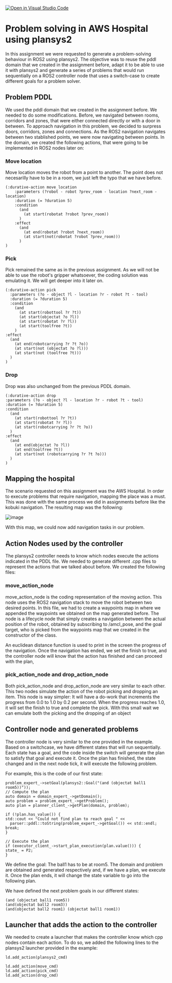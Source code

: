 [![Open in Visual Studio Code](https://classroom.github.com/assets/open-in-vscode-c66648af7eb3fe8bc4f294546bfd86ef473780cde1dea487d3c4ff354943c9ae.svg)](https://classroom.github.com/online_ide?assignment_repo_id=7551085&assignment_repo_type=AssignmentRepo)


# Problem solving in AWS Hospital using plansys2

In this assignment we were requested to generate a problem-solving behaviour in ROS2 using plansys2. The objective was to reuse the pddl domain that we created in the assignment before, adapt it to be able to use it with plansys2 and generate a series of problems that would run sequentially on a ROS2 controller node that uses a switch-case to create different goals for a problem solver.

## Problem PDDL

We used the pddl domain that we created in the assignment before. We needed to do some modifications. Before, we navigated between rooms, corridors and zones, that were either connected directly or with a door in between. To approach navigation in this problem, we decided to surpress doors, corridors, zones and connections. As the ROS2 navigation navigates between two stablished points, we were now navigating between points. In the domain, we created the following actions, that were going to be implemented in ROS2 nodes later on:

### Move location

Move location moves the robot from a point to another. The point does not necesarilly have to be in a room, we just left the typo that we have before.

```
(:durative-action move_location
    :parameters (?robot - robot ?prev_room - location ?next_room - location)
    :duration (= ?duration 5)
    :condition 
      (and
        (at start(robotat ?robot ?prev_room))
      )
    :effect 
      (and  
        (at end(robotat ?robot ?next_room))
        (at start(not(robotat ?robot ?prev_room)))
      )
)
```
### Pick

Pick remained the same as in the previous assignment. As we will not be able to use the robot's gripper whatsoever, the coding solution was emulating it. We will get deeper into it later on.

```
(:durative-action pick
  :parameters (?o - object ?l - location ?r - robot ?t - tool)
  :duration (= ?duration 5)
  :condition 
    (and
      (at start(robottool ?r ?t))
      (at start(objectat ?o ?l))
      (at start(robotat ?r ?l))
      (at start(toolfree ?t))
    )
:effect 
  (and 
    (at end(robotcarrying ?r ?t ?o))
    (at start(not (objectat ?o ?l)))
    (at start(not (toolfree ?t)))
  )
)
```

### Drop

Drop was also unchanged from the previous PDDL domain.

```
(:durative-action drop
:parameters (?o - object ?l - location ?r - robot ?t - tool)
:duration (= ?duration 5)
:condition 
  (and 
    (at start(robottool ?r ?t))
    (at start(robotat ?r ?l))
    (at start(robotcarrying ?r ?t ?o))
  )
:effect 
  (and 
    (at end(objectat ?o ?l))
    (at end(toolfree ?t))
    (at start(not (robotcarrying ?r ?t ?o)))
  )
)
```

## Mapping the hospital

The scenario requested on this assignment was the AWS Hospital. In order to execute problems that require navigation, mapping the place was a must. This was done with the same process we did in assignments before like the kobuki navigation. The resulting map was the following:

![image](https://user-images.githubusercontent.com/78983070/165061908-1ac7f1c9-7b10-4aff-bbcd-210da035c225.png)

With this map, we could now add navigation tasks in our problem.

## Action Nodes used by the controller

The plansys2 controller needs to know which nodes execute the actions indicated in the PDDL file. We needed to generate different .cpp files to represent the actions that we talked about before. We created the following files:

### move_action_node

move_action_node is the coding representation of the moving action. This node uses the ROS2 navigation stack to move the robot between two desired points. In this file, we had to create a waypoints map in where we appended the waypoints we obtained on the map generated before. The node is a lifecycle node that simply creates a navigation between the actual position of the robot, obtained by subscribing to /amcl_pose, and the goal target, who is picked from the waypoints map that we created in the constructor of the class.

An euclidean distance function is used to print in the screen the progress of the navigation. Once the navigation has ended, we set the finish to true, and the controller node will know that the action has finished and can proceed with the plan,

### pick_action_node and drop_action_node

Both pick_action_node and drop_action_node are very similar to each other. This two nodes simulate the action of the robot picking and dropping an item. This node is way simpler: It will have a do-work that increments the progress from 0.0 to 1.0 by 0.2 per second. When the progress reaches 1.0, it will set the finish to true and complete the pick. With this small wait we can emulate both the picking and the dropping of an object

## Controller node and generated problems

The controller node is very similar to the one provided in the example. Based on a switchcase, we have different states that will run sequentially. Each state has a goal, and the code inside the switch will generate the plan to satisfy that goal and execute it. Once the plan has finished, the state changed and in the next node tick, it will execute the following problem.

For example, this is the code of our first state:
```
problem_expert_->setGoal(plansys2::Goal("(and (objectat ball1 room5))"));
// Compute the plan
auto domain = domain_expert_->getDomain();
auto problem = problem_expert_->getProblem();
auto plan = planner_client_->getPlan(domain, problem);

if (!plan.has_value()) {
std::cout << "Could not find plan to reach goal " <<
  parser::pddl::toString(problem_expert_->getGoal()) << std::endl;
break;
}

// Execute the plan
if (executor_client_->start_plan_execution(plan.value())) {
state_ = P2;
}
```
We define the goal: The ball1 has to be at room5. The domain and problem are obtained and generated respectively and, if we have a plan, we execute it. Once the plan ends, it will change the state variable to go into the following plan.

We have defined the next problem goals in our different states:

```
(and (objectat ball1 room5))
(and(objectat ball2 room3))
(and(objectat ball2 room1) (objectat ball1 room1))
```

## Launcher that adds the action to the controller

We needed to create a launcher that makes the controller know which cpp nodes contain each action. To do so, we added the following lines to the plansys2 launcher provided in the example:

```
ld.add_action(plansys2_cmd)

ld.add_action(move_cmd)
ld.add_action(pick_cmd)
ld.add_action(drop_cmd)
```
